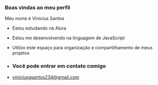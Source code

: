 ### Boas vindas ao meu perfil

Meu nome é Vinicius Santos

- Estou estudando na Alura
- Estou me desenvolvendo na linguagem de JavaScript
- Utilizo este espaço para organização e compartilhamento de meus projetos

- ### Você pode entrar em contato comigo
- viniciusgsantos234@gmail.com
